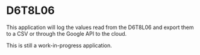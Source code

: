 # D6T8L06

This application will log the values read from the D6T8L06 and export them to a CSV or through the Google API to the cloud.
 
This is still a work-in-progress application.